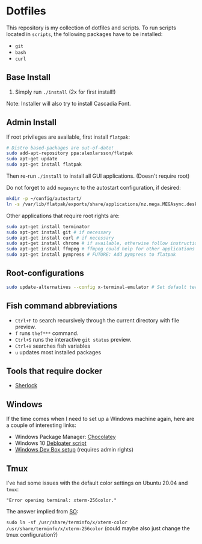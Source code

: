 # Dotfiles

This repository is my collection of dotfiles and scripts.
To run scripts located in `scripts`, the following
packages have to be installed:
- `git`
- `bash`
- `curl`

## Base Install
1. Simply run `./install` (2x for first install!)

Note: Installer will also try to install Cascadia Font.

## Admin Install
If root privileges are available, first install `flatpak`:
```bash
# Distro based-packages are out-of-date!
sudo add-apt-repository ppa:alexlarsson/flatpak
sudo apt-get update
sudo apt-get install flatpak
```
Then re-run `./install` to install all GUI applications. (Doesn't require root)

Do not forget to add `megasync` to the autostart configuration, if desired:
```bash
mkdir -p ~/config/autostart/
ln -s /var/lib/flatpak/exports/share/applications/nz.mega.MEGAsync.desktop ~/.config/autostart/
```

Other applications that require root rights are:
```bash
sudo apt-get install terminator
sudo apt-get install git # if necessary
sudo apt-get install curl # if necessary
sudo apt-get install chrome # if available, otherwise follow instruction to install package
sudo apt-get install ffmpeg # ffmpeg could help for other applications
sudo apt-get install pympress # FUTURE: Add pympress to flatpak
```

## Root-configurations
```bash
sudo update-alternatives --config x-terminal-emulator # Set default terminal to terminator; Doesn't affect nautilus settings
```

## Fish command abbreviations
- `Ctrl+F` to search recursively through the current directory with file preview.
- `f` runs `thef***` command.
- `Ctrl+S` runs the interactive `git status` preview.
- `Ctrl+V` searches fish variables
- `u` updates most installed packages

## Tools that require docker
- [Sherlock](https://github.com/sherlock-project/sherlock)

## Windows
If the time comes when I need to set up a Windows machine again, here are a couple of
interesting links:
- Windows Package Manager: [Chocolatey](https://chocolatey.org/)
- Windows 10 [Debloater script](https://github.com/Sycnex/Windows10Debloater)
- [Windows Dev Box setup](https://github.com/Microsoft/windows-dev-box-setup-scripts) (requires admin rights)

## Tmux
I've had some issues with the default color settings on
Ubuntu 20.04 and `tmux`:

`"Error opening terminal: xterm-256color."`

The answer implied from [SO](https://stackoverflow.com/a/6791510):

`sudo ln -sf /usr/share/terminfo/x/xterm-color /usr/share/terminfo/x/xterm-256color` (could maybe also just change the tmux configuration?)
